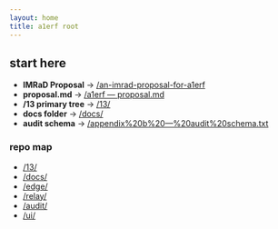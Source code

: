 ```yaml
---
layout: home
title: a1erf root
---
```


## start here
- **IMRaD Proposal** → [/an-imrad-proposal-for-a1erf](./an-imrad-proposal-for-a1erf)
- **proposal.md** → [/a1erf — proposal.md](./a1erf%20—%20proposal.md)
- **/13 primary tree** → [/13/](./13/)
- **docs folder** → [/docs/](./docs/)
- **audit schema** → [/appendix%20b%20—%20audit%20schema.txt](./appendix%20b%20—%20audit%20schema.txt)

### repo map
- [/13/](./13/)  
- [/docs/](./docs/)  
- [/edge/](./edge/)  
- [/relay/](./relay/)  
- [/audit/](./audit/)  
- [/ui/](./ui/)
